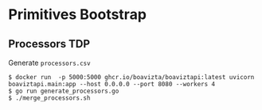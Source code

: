 # Primitives Bootstrap

## Processors TDP

Generate `processors.csv`

```
$ docker run  -p 5000:5000 ghcr.io/boavizta/boaviztapi:latest uvicorn boaviztapi.main:app --host 0.0.0.0 --port 8080 --workers 4
$ go run generate_processors.go
$ ./merge_processors.sh
```

